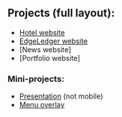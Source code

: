 <!-- prettier-ignore -->
## Projects (full layout):

- [Hotel website](https://samnite.github.io/css-html/hotel)
- [EdgeLedger website](https://samnite.github.io/css-html/EdgeLedger)
- [News website]
- [Portfolio website]

### Mini-projects:

- [Presentation](https://samnite.github.io/css-html/mini-projects/presentation) (not mobile)
- [Menu overlay](https://samnite.github.io/css-html/mini-projects/hamburger-menu)

